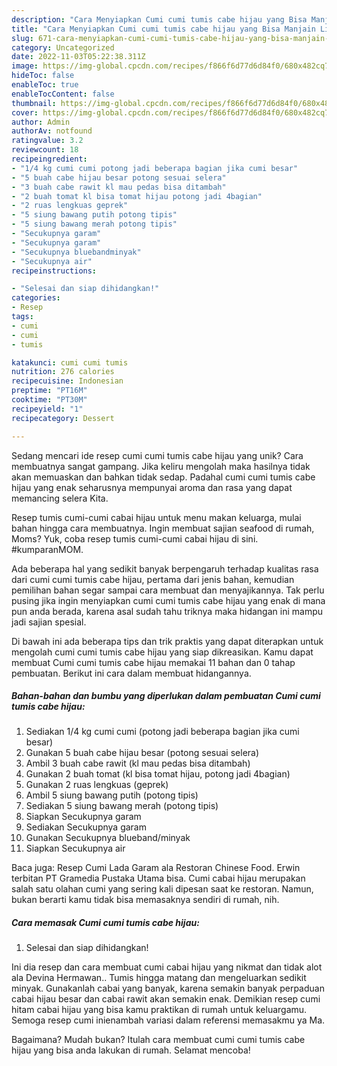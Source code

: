 ```yaml
---
description: "Cara Menyiapkan Cumi cumi tumis cabe hijau yang Bisa Manjain Lidah"
title: "Cara Menyiapkan Cumi cumi tumis cabe hijau yang Bisa Manjain Lidah"
slug: 671-cara-menyiapkan-cumi-cumi-tumis-cabe-hijau-yang-bisa-manjain-lidah
category: Uncategorized
date: 2022-11-03T05:22:38.311Z
image: https://img-global.cpcdn.com/recipes/f866f6d77d6d84f0/680x482cq70/cumi-cumi-tumis-cabe-hijau-foto-resep-utama.jpg
hideToc: false
enableToc: true
enableTocContent: false
thumbnail: https://img-global.cpcdn.com/recipes/f866f6d77d6d84f0/680x482cq70/cumi-cumi-tumis-cabe-hijau-foto-resep-utama.jpg
cover: https://img-global.cpcdn.com/recipes/f866f6d77d6d84f0/680x482cq70/cumi-cumi-tumis-cabe-hijau-foto-resep-utama.jpg
author: Admin
authorAv: notfound
ratingvalue: 3.2
reviewcount: 18
recipeingredient:
- "1/4 kg cumi cumi potong jadi beberapa bagian jika cumi besar"
- "5 buah cabe hijau besar potong sesuai selera"
- "3 buah cabe rawit kl mau pedas bisa ditambah"
- "2 buah tomat kl bisa tomat hijau potong jadi 4bagian"
- "2 ruas lengkuas geprek"
- "5 siung bawang putih potong tipis"
- "5 siung bawang merah potong tipis"
- "Secukupnya garam"
- "Secukupnya garam"
- "Secukupnya bluebandminyak"
- "Secukupnya air"
recipeinstructions:

- "Selesai dan siap dihidangkan!"
categories:
- Resep
tags:
- cumi
- cumi
- tumis

katakunci: cumi cumi tumis 
nutrition: 276 calories
recipecuisine: Indonesian
preptime: "PT16M"
cooktime: "PT30M"
recipeyield: "1"
recipecategory: Dessert

---
```





Sedang mencari ide resep cumi cumi tumis cabe hijau yang unik? Cara membuatnya sangat gampang. Jika keliru mengolah maka hasilnya tidak akan memuaskan dan bahkan tidak sedap. Padahal cumi cumi tumis cabe hijau yang enak seharusnya mempunyai aroma dan rasa yang dapat memancing selera Kita.





Resep tumis cumi-cumi cabai hijau untuk menu makan keluarga, mulai bahan hingga cara membuatnya. Ingin membuat sajian seafood di rumah, Moms? Yuk, coba resep tumis cumi-cumi cabai hijau di sini. #kumparanMOM.

Ada beberapa hal yang sedikit banyak berpengaruh terhadap kualitas rasa dari cumi cumi tumis cabe hijau, pertama dari jenis bahan, kemudian pemilihan bahan segar sampai cara membuat dan menyajikannya. Tak perlu pusing jika ingin menyiapkan cumi cumi tumis cabe hijau yang enak di mana pun anda berada, karena asal sudah tahu triknya maka hidangan ini mampu jadi sajian spesial.






Di bawah ini ada beberapa tips dan trik praktis yang dapat diterapkan untuk mengolah cumi cumi tumis cabe hijau yang siap dikreasikan. Kamu dapat membuat Cumi cumi tumis cabe hijau memakai 11 bahan dan 0 tahap pembuatan. Berikut ini cara dalam membuat hidangannya.

<!--inarticleads1-->

##### Bahan-bahan dan bumbu yang diperlukan dalam pembuatan Cumi cumi tumis cabe hijau:

1. Sediakan 1/4 kg cumi cumi (potong jadi beberapa bagian jika cumi besar)
1. Gunakan 5 buah cabe hijau besar (potong sesuai selera)
1. Ambil 3 buah cabe rawit (kl mau pedas bisa ditambah)
1. Gunakan 2 buah tomat (kl bisa tomat hijau, potong jadi 4bagian)
1. Gunakan 2 ruas lengkuas (geprek)
1. Ambil 5 siung bawang putih (potong tipis)
1. Sediakan 5 siung bawang merah (potong tipis)
1. Siapkan Secukupnya garam
1. Sediakan Secukupnya garam
1. Gunakan Secukupnya blueband/minyak
1. Siapkan Secukupnya air


Baca juga: Resep Cumi Lada Garam ala Restoran Chinese Food. Erwin terbitan PT Gramedia Pustaka Utama bisa. Cumi cabai hijau merupakan salah satu olahan cumi yang sering kali dipesan saat ke restoran. Namun, bukan berarti kamu tidak bisa memasaknya sendiri di rumah, nih. 

<!--inarticleads2-->

##### Cara memasak Cumi cumi tumis cabe hijau:


1. Selesai dan siap dihidangkan!

Ini dia resep dan cara membuat cumi cabai hijau yang nikmat dan tidak alot ala Devina Hermawan.. Tumis hingga matang dan mengeluarkan sedikit minyak. Gunakanlah cabai yang banyak, karena semakin banyak perpaduan cabai hijau besar dan cabai rawit akan semakin enak. Demikian resep cumi hitam cabai hijau yang bisa kamu praktikan di rumah untuk keluargamu. Semoga resep cumi inienambah variasi dalam referensi memasakmu ya Ma. 

Bagaimana? Mudah bukan? Itulah cara membuat cumi cumi tumis cabe hijau yang bisa anda lakukan di rumah. Selamat mencoba!
